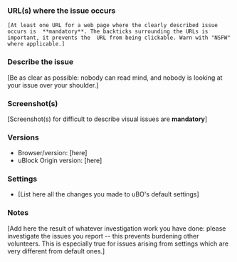 <!-- Replace the bracketed [...] placeholders with your own information. -->

### URL(s) where the issue occurs

`[At least one URL for a web page where the clearly described issue occurs is 
**mandatory**. The backticks surrounding the URLs is important, it prevents the 
URL from being clickable. Warn with "NSFW" where applicable.]`

### Describe the issue

[Be as clear as possible: nobody can read mind, and nobody is looking at your 
issue over your shoulder.]

### Screenshot(s)

[Screenshot(s) for difficult to describe visual issues are **mandatory**]

### Versions

- Browser/version: [here]
- uBlock Origin version: [here]

### Settings

- [List here all the changes you made to uBO's default settings]

### Notes

[Add here the result of whatever investigation work you have done: please 
investigate the issues you report -- this prevents burdening other volunteers. 
This is especially true for issues arising from settings which are very 
different from default ones.]
